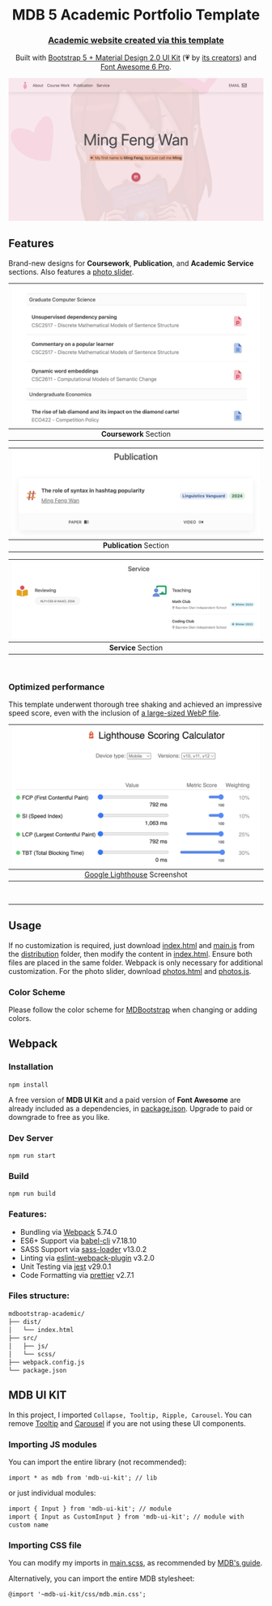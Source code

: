 <div align="center">

<h1>MDB 5 Academic Portfolio Template</h1>
<h3><a href="https://www.cs.toronto.edu/~ming/">Academic website created via this template</a></h3>

Built with [Bootstrap 5 + Material Design 2.0 UI Kit](https://github.com/mdbootstrap/mdb-ui-kit/)
(💗 by [its creators](https://www.facebook.com/share/p/zwKH5b8mkEDddha3/))
and [Font Awesome 6 Pro](https://fontawesome.com/).

[![Home Page Screenshot](screenshots/home_screenshot.png)](https://www.cs.toronto.edu/~ming/)
</div>

## Features

Brand-new designs for **Coursework**, **Publication**, and **Academic Service** sections. Also features a 
[photo slider](https://www.cs.toronto.edu/~ming/photos.html).

| ![Course Work Section Screenshot](screenshots/course_work_screenshot.png) | 
|:-------------------------------------------------------------------------:| 
|                          **Coursework** Section                           |

| ![Publication Section Screenshot](screenshots/publication_screenshot.png) | 
|:-------------------------------------------------------------:| 
|                    **Publication** Section                    |

| ![Service Section Screenshot](screenshots/service_screenshot.png) | 
|:-----------------------------------------------------:| 
|                  **Service** Section                  |

<br>

### Optimized performance

This template underwent thorough tree shaking and achieved an impressive speed score, even with the inclusion of
[a large-sized WebP file](https://www.cs.toronto.edu/~ming/pics/drawing.webp).

|               ![Google Lighthouse Screenshot](screenshots/performance.png)                |
|:-----------------------------------------------------------------------------:|
| [Google Lighthouse](https://developer.chrome.com/docs/lighthouse/) Screenshot |

<br>

___

## Usage

If no customization is required, just download [index.html](dist/index.html) and [main.js](dist/main.js) from the 
[distribution](/dist) folder, then modify the content in [index.html](dist/index.html). Ensure both files are placed in
the same folder. Webpack is only necessary for additional customization. For the photo slider, download
[photos.html](/dist/photos.html) and [photos.js](/dist/photos.js).

### Color Scheme

Please follow the color scheme for [MDBootstrap](https://mdbootstrap.com/docs/standard/content-styles/colors/) when
changing or adding colors.

## Webpack

### Installation

```
npm install
```

A free version of **MDB UI Kit** and a paid version of **Font Awesome** are already included as a dependencies, in
[package.json](package.json).
Upgrade to paid or downgrade to free as you like.

### Dev Server

```
npm run start
```

### Build

```
npm run build
```

### Features:

* Bundling via [Webpack](https://github.com/webpack/webpack) 5.74.0
* ES6+ Support via [babel-cli](https://github.com/babel/babel) v7.18.10
* SASS Support via [sass-loader](https://github.com/webpack-contrib/sass-loader) v13.0.2
* Linting via [eslint-webpack-plugin](https://github.com/webpack-contrib/eslint-webpack-plugin) v3.2.0
* Unit Testing via [jest](https://github.com/facebook/jest) v29.0.1
* Code Formatting via [prettier](https://github.com/prettier/prettier) v2.7.1

### Files structure:

```
mdbootstrap-academic/
├── dist/
│   └── index.html
├── src/
│   ├── js/
│   └── scss/
├── webpack.config.js
└── package.json
```

## MDB UI KIT
In this project, I imported `Collapse, Tooltip, Ripple, Carousel`. You can
remove [Tooltip](https://mdbootstrap.com/docs/standard/components/tooltips/) and
[Carousel](https://mdbootstrap.com/docs/standard/components/carousel/) if you are not using these UI components.
### Importing JS modules

You can import the entire library (not recommended):

```
import * as mdb from 'mdb-ui-kit'; // lib
```
or just individual modules:
```
import { Input } from 'mdb-ui-kit'; // module
import { Input as CustomInput } from 'mdb-ui-kit'; // module with custom name
```

### Importing CSS file
You can modify my imports in [main.scss](src/scss/main.scss), as recommended by 
[MDB's guide](https://mdbootstrap.com/docs/standard/getting-started/optimization/).

Alternatively, you can import the entire MDB stylesheet:

```
@import '~mdb-ui-kit/css/mdb.min.css';
```